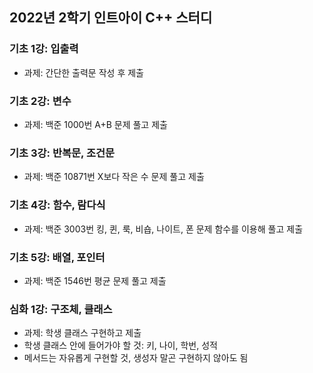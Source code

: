 ## 2022년 2학기 인트아이 C++ 스터디

### 기초 1강: 입출력
- 과제: 간단한 출력문 작성 후 제출

### 기초 2강: 변수
- 과제: 백준 1000번 A+B 문제 풀고 제출

### 기초 3강: 반복문, 조건문
- 과제: 백준 10871번 X보다 작은 수 문제 풀고 제출

### 기초 4강: 함수, 람다식
- 과제: 백준 3003번 킹, 퀸, 룩, 비숍, 나이트, 폰 문제 함수를 이용해 풀고 제출

### 기초 5강: 배열, 포인터
- 과제: 백준 1546번 평균 문제 풀고 제출

### 심화 1강: 구조체, 클래스
- 과제: 학생 클래스 구현하고 제출
- 학생 클래스 안에 들어가야 할 것: 키, 나이, 학번, 성적
- 메서드는 자유롭게 구현할 것, 생성자 말곤 구현하지 않아도 됨